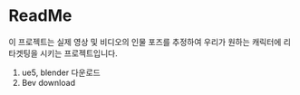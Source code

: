 # ReadMe

이 프로젝트는 실제 영상 및 비디오의 인물 포즈를 추정하여 우리가 원하는 캐릭터에 리타겟팅을 시키는 프로젝트입니다.

1. ue5, blender 다운로드
2. Bev download

